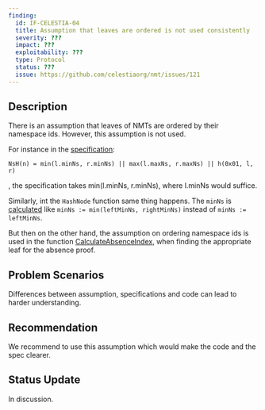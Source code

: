 ```yaml
---
finding:
  id: IF-CELESTIA-04
  title: Assumption that leaves are ordered is not used consistently
  severity: ???
  impact: ???
  exploitability: ???
  type: Protocol
  status: ???
  issue: https://github.com/celestiaorg/nmt/issues/121
---
```




## Description

There is an assumption that leaves of NMTs are ordered by their namespace ids. However, this assumption is not used.

For instance in the [specification](https://github.com/celestiaorg/nmt/blob/4276d172f18c87ebdd18da0cc4b758f0dd164118/spec/nmt.md?plain=1#L38):

  `NsH(n) = min(l.minNs, r.minNs) || max(l.maxNs, r.maxNs) || h(0x01, l, r)`

, the specification takes min(l.minNs, r.minNs), where l.minNs would suffice.

Similarly, int the `HashNode` function same thing happens. The `minNs` is [calculated](https://github.com/celestiaorg/nmt/blob/4276d172f18c87ebdd18da0cc4b758f0dd164118/hasher.go#L255) like `minNs := min(leftMinNs, rightMinNs)` instead of `minNs := leftMinNs`.

But then on the other hand, the assumption on ordering namespace ids is used in the function [CalculateAbsenceIndex](https://github.com/celestiaorg/nmt/blob/4276d172f18c87ebdd18da0cc4b758f0dd164118/nmt.go#L355-L355), when finding the appropriate leaf for the absence proof.


## Problem Scenarios
Differences between assumption, specifications and code can lead to harder understanding.


## Recommendation
We recommend to use this assumption which would make the code and the spec clearer.


## Status Update
In discussion. 